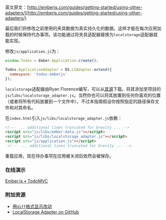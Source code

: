 英文原文：[http://emberjs.com/guides/getting-started/using-other-adapters/](http://emberjs.com/guides/getting-started/using-other-adapters/)

最后我们将修改之前使用的夹具数据为真实持久化的数据。这样才能在每次应用加载的时候保持代办事项。该功能通过将夹具适配器替换为`localstorage`适配器就能实现。

修改`js/application.js`为：

```javascript
window.Todos = Ember.Application.create();

Todos.ApplicationAdapter = DS.LSAdapter.extend({
  namespace: 'todos-emberjs'
});
```

`localstorage`适配器由Ryan Florence编写，可以从[其源](https://raw.github.com/rpflorence/ember-localstorage-adapter/master/localstorage_adapter.js)下载。将其添加至项目的`js/libs/localstorage_adapter.js`。当然你也可以将其放置到任何你喜欢的位置（或者将所有代码放置到一个文件中），不过本指南假设你按照指定的路径保存文件和对其命名。

在`index.html`引入`js/libs/localstorage_adapter.js`依赖：

```html
<!--- ... additional lines truncated for brevity ... -->
<script src="js/libs/ember-data.js"></script>
<script src="js/libs/localstorage_adapter.js"></script>
<script src="js/application.js"></script>
 <!--- ... additional lines truncated for brevity ... -->
```

重载应用，现在待办事项在应用被关闭后依然会被保存。

### 在线演示

<a class="jsbin-embed" href="http://jsbin.com/pewiki/1/embed?output">Ember.js • TodoMVC</a><script src="http://static.jsbin.com/js/embed.js"></script>

### 附加资源

  * [用`diff`格式显示改动](https://github.com/emberjs/quickstart-code-sample/commit/81801d87da42d0c83685ff946c46de68589ce38f)
  * [LocalStorage Adapter on GitHub](https://github.com/rpflorence/ember-localstorage-adapter)
